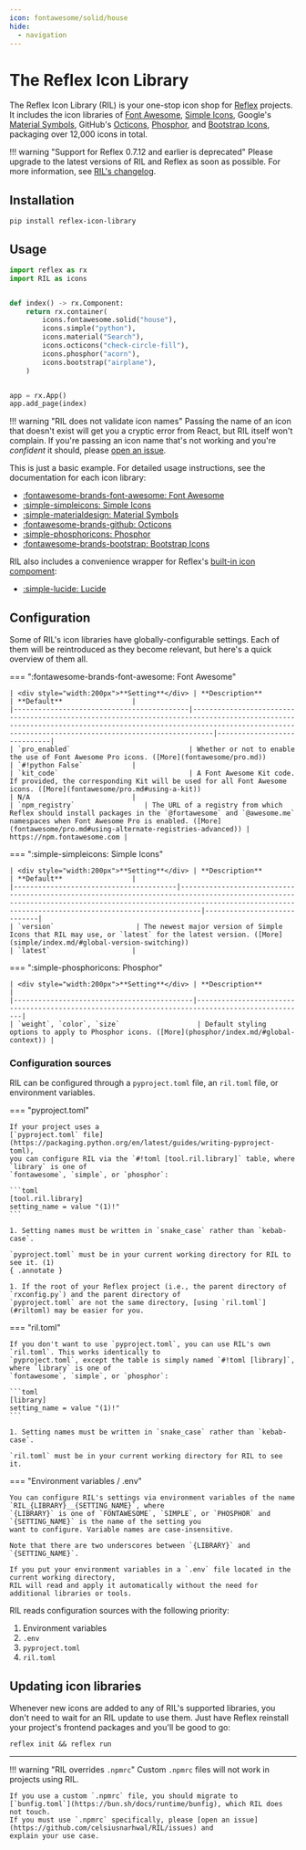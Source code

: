 ```yaml
---
icon: fontawesome/solid/house
hide:
  - navigation
---
```


# The Reflex Icon Library

The Reflex Icon Library (RIL) is your one-stop icon shop for [Reflex](https://reflex.dev) projects.
It includes the icon libraries of [Font Awesome](https://fontawesome.com), [Simple Icons](https://simpleicons.org),
Google's [Material Symbols](https://fonts.google.com/icons),
GitHub's [Octicons](https://primer.style/octicons), [Phosphor](https://phosphoricons.com/),
and [Bootstrap Icons](https://icons.getbootstrap.com/), packaging over 12,000 icons in total.

!!! warning "Support for Reflex 0.7.12 and earlier is deprecated"
    Please upgrade to the latest versions of RIL and Reflex as soon as possible. For more information,
    see [RIL's changelog](https://github.com/celsiusnarhwal/RIL/blob/main/CHANGELOG.md#1-4-3).

## Installation

```shell
pip install reflex-icon-library
```

## Usage

```python
import reflex as rx
import RIL as icons


def index() -> rx.Component:
    return rx.container(
        icons.fontawesome.solid("house"),
        icons.simple("python"),
        icons.material("Search"),
        icons.octicons("check-circle-fill"),
        icons.phosphor("acorn"),
        icons.bootstrap("airplane"),
    )


app = rx.App()
app.add_page(index)
```

!!! warning "RIL does not validate icon names"
    Passing the name of an icon that doesn't exist will get you a cryptic error from React, but RIL itself
    won't complain. If you're passing an icon name that's not working and you're _confident_ it should, please
    [open an issue](https://github.com/celsiusnarhwal/RIL/issues/new/choose).

This is just a basic example. For detailed usage instructions, see the documentation for each icon library:

- [:fontawesome-brands-font-awesome: Font Awesome](fontawesome/index.md)
- [:simple-simpleicons: Simple Icons](simple/index.md)
- [:simple-materialdesign: Material Symbols](material/index.md)
- [:fontawesome-brands-github: Octicons](octicons/index.md)
- [:simple-phosphoricons: Phosphor](phosphor/index.md)
- [:fontawesome-brands-bootstrap: Bootstrap Icons](bootstrap/index.md)

RIL also includes a convenience wrapper for
Reflex's [built-in icon compoment](https://reflex.dev/docs/library/data-display/icon/):

- [:simple-lucide: Lucide](lucide/index.md)

## Configuration

Some of RIL's icon libraries have globally-configurable settings. Each of them will be reintroduced as they become
relevant, but here's a quick overview of them all.

=== ":fontawesome-brands-font-awesome: Font Awesome"

    | <div style="width:200px">**Setting**</div> | **Description**                                                                                                                                                                                                       | **Default**                 |
    |-------------------------------------------|-----------------------------------------------------------------------------------------------------------------------------------------------------------------------------------------------------------------------|-----------------------------|
    | `pro_enabled`                             | Whether or not to enable the use of Font Awesome Pro icons. ([More](fontawesome/pro.md))                                                                                                                              | `#!python False`            |
    | `kit_code`                                | A Font Awesome Kit code. If provided, the corresponding Kit will be used for all Font Awesome icons. ([More](fontawesome/pro.md#using-a-kit))                                                                         | N/A                         |
    | `npm_registry`                 | The URL of a registry from which Reflex should install packages in the `@fortawesome` and `@awesome.me` namespaces when Font Awesome Pro is enabled. ([More](fontawesome/pro.md#using-alternate-registries-advanced)) | https://npm.fontawesome.com |

=== ":simple-simpleicons: Simple Icons"

    | <div style="width:200px">**Setting**</div> | **Description**                                                                                                                                                                                                       | **Default**                 |
    |----------------------------------------|-----------------------------------------------------------------------------------------------------------------------------------------------------------------------------------------------------------------------|-----------------------------|
    | `version`                    | The newest major version of Simple Icons that RIL may use, or `latest` for the latest version. ([More](simple/index.md/#global-version-switching))                                                                                  | `latest`                    |
    

=== ":simple-phosphoricons: Phosphor"

    | <div style="width:200px">**Setting**</div> | **Description**                                                                                 |
    |--------------------------------------------|-------------------------------------------------------------------------------------------------|
    | `weight`, `color`, `size`                   | Default styling options to apply to Phosphor icons. ([More](phosphor/index.md/#global-context)) |

### Configuration sources

RIL can be configured through a `pyproject.toml` file, an `ril.toml` file, or environment variables.

=== "pyproject.toml"

    If your project uses a
    [`pyproject.toml` file](https://packaging.python.org/en/latest/guides/writing-pyproject-toml),
    you can configure RIL via the `#!toml [tool.ril.library]` table, where `library` is one of
    `fontawesome`, `simple`, or `phosphor`:

    ```toml
    [tool.ril.library]
    setting_name = value "(1)!"
    ```

    1. Setting names must be written in `snake_case` rather than `kebab-case`.

    `pyproject.toml` must be in your current working directory for RIL to see it. (1)
    { .annotate }

    1. If the root of your Reflex project (i.e., the parent directory of `rxconfig.py`) and the parent directory of
    `pyproject.toml` are not the same directory, [using `ril.toml`](#riltoml) may be easier for you.

=== "ril.toml"

    If you don't want to use `pyproject.toml`, you can use RIL's own `ril.toml`. This works identically to
    `pyproject.toml`, except the table is simply named `#!toml [library]`, where `library` is one of
    `fontawesome`, `simple`, or `phosphor`:

    ```toml
    [library]
    setting_name = value "(1)!"
    ```

    1. Setting names must be written in `snake_case` rather than `kebab-case`.

    `ril.toml` must be in your current working directory for RIL to see it.

=== "Environment variables / .env"

    You can configure RIL's settings via environment variables of the name `RIL_{LIBRARY}__{SETTING_NAME}`, where
    `{LIBRARY}` is one of `FONTAWESOME`, `SIMPLE`, or `PHOSPHOR` and `{SETTING_NAME}` is the name of the setting you 
    want to configure. Variable names are case-insensitive.

    Note that there are two underscores between `{LIBRARY}` and `{SETTING_NAME}`.

    If you put your environment variables in a `.env` file located in the current working directory,
    RIL will read and apply it automatically without the need for additional libraries or tools.

RIL reads configuration sources with the following priority:

1. Environment variables
2. `.env`
3. `pyproject.toml`
4. `ril.toml`

## Updating icon libraries

Whenever new icons are added to any of RIL's supported libraries, you don't need to wait for an RIL update to use them.
Just have Reflex reinstall your project's frontend packages and you'll be good to go:

```shell
reflex init && reflex run
```

<hr/>

!!! warning "RIL overrides `.npmrc`" 
    Custom `.npmrc` files will not work in projects using RIL.

    If you use a custom `.npmrc` file, you should migrate to [`bunfig.toml`](https://bun.sh/docs/runtime/bunfig), which RIL does not touch.
    If you must use `.npmrc` specifically, please [open an issue](https://github.com/celsiusnarhwal/RIL/issues) and
    explain your use case.